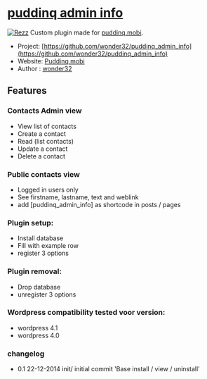 # [puddinq admin info](http://rezz.nu)

[![Rezz](https://www.puddinq.mobi/wp-content/themes/puddinq/img/logo.gif)](http://www.puddinq.mobi)
Custom plugin made for [puddinq.mobi](http://puddinq.mobi).

* Project: [https://github.com/wonder32/puddinq_admin_info](https://github.com/wonder32/puddinq_admin_info)
* Website: [Puddinq.mobi](https://puddinq.mobi)
* Author : [wonder32](https://puddinq.mobi/wip/profiel/)

## Features

### Contacts Admin view
* View list of contacts
* Create a contact
* Read (list contacts)
* Update a contact
* Delete a contact

### Public contacts view
* Logged in users only
* See firstname, lastname, text and weblink
* add \[puddinq_admin_info\] as shortcode in posts / pages

### Plugin setup:
* Install database
* Fill with example row
* register 3 options 

### Plugin removal:
* Drop database
* unregister 3 options

### Wordpress compatibility tested voor version:
* wordpress 4.1
* wordpress 4.0

### changelog
* 0.1 22-12-2014 init/ initial commit 'Base install / view / uninstall'
